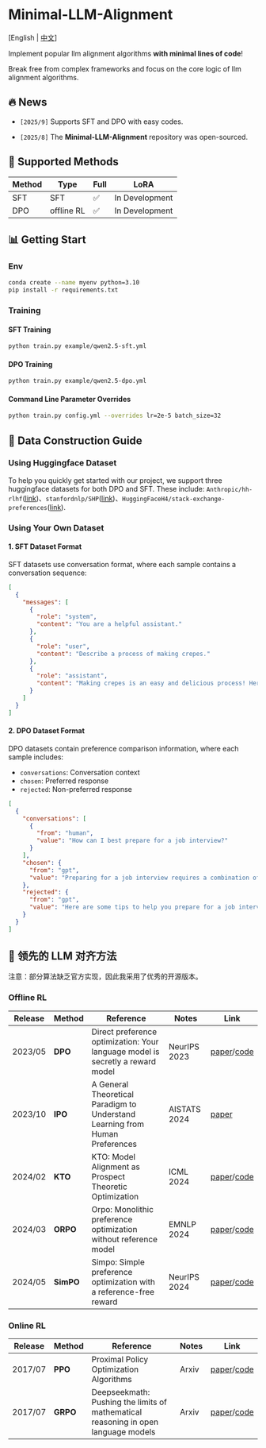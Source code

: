 # Minimal-LLM-Alignment

\[English | [中文](README_zh.md)\]

Implement popular llm alignment algorithms **with minimal lines of code**!

Break free from complex frameworks and focus on the core logic of llm alignment algorithms.


## 🔥 News

- ```[2025/9]``` Supports SFT and DPO with easy codes.

- ```[2025/8]``` The **Minimal-LLM-Alignment** repository was open-sourced.

## 🚀 Supported Methods

| Method               |     Type    |    Full   |       LoRA         |
| ---------------------- | ------------------ | ------------------ | ------------------ |
| SFT           | SFT | :white_check_mark: | In Development | 
| DPO           | offline RL | :white_check_mark: | In Development |

## 📊 Getting Start

### Env

```bash
conda create --name myenv python=3.10
pip install -r requirements.txt
```

### Training

#### SFT Training
```bash
python train.py example/qwen2.5-sft.yml
```

#### DPO Training
```bash
python train.py example/qwen2.5-dpo.yml
```
#### Command Line Parameter Overrides

```bash
python train.py config.yml --overrides lr=2e-5 batch_size=32
```

## 📁 Data Construction Guide

### Using Huggingface Dataset

To help you quickly get started with our project, we support three huggingface datasets for both DPO and SFT. These include: ```Anthropic/hh-rlhf```([link](https://huggingface.co/datasets/Anthropic/hh-rlhf))、```stanfordnlp/SHP```([link](https://huggingface.co/datasets/stanfordnlp/SHP))、```HuggingFaceH4/stack-exchange-preferences```([link](https://huggingface.co/datasets/HuggingFaceH4/stack-exchange-preferences)).

### Using Your Own Dataset
#### 1. SFT Dataset Format

SFT datasets use conversation format, where each sample contains a conversation sequence:

```json
[
  {
    "messages": [
      {
        "role": "system",
        "content": "You are a helpful assistant."
      },
      {
        "role": "user",
        "content": "Describe a process of making crepes."
      },
      {
        "role": "assistant",
        "content": "Making crepes is an easy and delicious process! Here are step-by-step instructions..."
      }
    ]
  }
]
```

#### 2. DPO Dataset Format

DPO datasets contain preference comparison information, where each sample includes:
- `conversations`: Conversation context
- `chosen`: Preferred response
- `rejected`: Non-preferred response

```json
[
  {
    "conversations": [
      {
        "from": "human",
        "value": "How can I best prepare for a job interview?"
      }
    ],
    "chosen": {
      "from": "gpt",
      "value": "Preparing for a job interview requires a combination of research, practice, and self-reflection..."
    },
    "rejected": {
      "from": "gpt",
      "value": "Here are some tips to help you prepare for a job interview..."
    }
  }
]
```


## 🎯 领先的 LLM 对齐方法
注意：部分算法缺乏官方实现，因此我采用了优秀的开源版本。

### Offline RL
| **Release** | **Method** | **Reference** | **Notes** | **Link** |
| --- | --- | --- | --- | --- |
| 2023/05 | **DPO** | Direct preference optimization: Your language model is secretly a reward model | NeurIPS 2023 | [paper](https://arxiv.org/abs/2305.18290)/[code](https://github.com/eric-mitchell/direct-preference-optimization)|
| 2023/10 | **IPO** | A General Theoretical Paradigm to Understand Learning from Human Preferences | AISTATS 2024 | [paper](https://arxiv.org/abs/2310.12036)|
| 2024/02 | **KTO** | KTO: Model Alignment as Prospect Theoretic Optimization | ICML 2024 | [paper](https://arxiv.org/abs/2402.01306)/[code](https://github.com/ContextualAI/HALOs)|
| 2024/03 | **ORPO** | Orpo: Monolithic preference optimization without reference model | EMNLP 2024 | [paper](https://arxiv.org/abs/2403.07691)/[code](https://github.com/xfactlab/orpo)|
| 2024/05 | **SimPO** | Simpo: Simple preference optimization with a reference-free reward | NeurIPS 2024 | [paper](https://arxiv.org/abs/2405.14734)/[code](https://github.com/princeton-nlp/SimPO)|

### Online RL
| **Release** | **Method** | **Reference** | **Notes** | **Link** |
| --- | --- | --- | --- | --- |
| 2017/07 | **PPO** | Proximal Policy Optimization Algorithms | Arxiv | [paper](https://arxiv.org/abs/1707.06347)/[code](https://github.com/nikhilbarhate99/PPO-PyTorch) |
| 2017/07 | **GRPO** | Deepseekmath: Pushing the limits of mathematical reasoning in open language models | Arxiv | [paper](https://arxiv.org/abs/2402.03300)/[code](https://github.com/lsdefine/simple_GRPO) |


